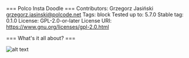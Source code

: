 === Polco Insta Doodle ===
Contributors:      Grzegorz Jasiński <grzegorz.jasinski@polcode.net>
Tags:              block
Tested up to:      5.7.0
Stable tag:        0.1.0
License:           GPL-2.0-or-later
License URI:       https://www.gnu.org/licenses/gpl-2.0.html

=== What's it all about? ===

![alt text](https://github.com/litill/polco-insta-doodle/blob/main/insta-doodle.gif?raw=true)
